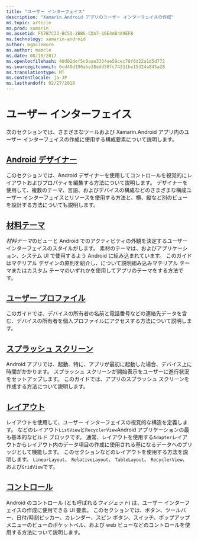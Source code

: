 ```yaml
---
title: "ユーザー インターフェイス"
description: "Xamarin.Android アプリのユーザー インターフェイスの作成"
ms.topic: article
ms.prod: xamarin
ms.assetid: F67B7C33-BC53-2BB6-CDA7-16E4AB4A9EFB
ms.technology: xamarin-android
author: mgmclemore
ms.author: mamcle
ms.date: 08/18/2017
ms.openlocfilehash: 40d02def5c0aae3334ae59cec78f6d22a1d5d772
ms.sourcegitcommit: 6cd40d190abe38edd50fc74331be15324a845a28
ms.translationtype: MT
ms.contentlocale: ja-JP
ms.lasthandoff: 02/27/2018
---
```

# <a name="user-interface"></a>ユーザー インターフェイス

次のセクションでは、さまざまなツールおよび Xamarin.Android アプリ内のユーザー インターフェイスの作成に使用する構成要素について説明します。

## <a name="android-designerandroiduser-interfaceandroid-designerindexmd"></a>[Android デザイナー](~/android/user-interface/android-designer/index.md)

このセクションでは、Android デザイナーを使用してコントロールを視覚的にレイアウトおよびプロパティを編集する方法について説明します。 デザイナーを使用して、複数のテーマ、言語、およびデバイスの構成などのさまざまな構成ユーザー インターフェイスとリソースを使用する方法と、横、縦など別のビューを設計する方法についても説明します。

## <a name="material-themeandroiduser-interfacematerial-thememd"></a>[材料テーマ](~/android/user-interface/material-theme.md)

*材料テーマ*のビューと Android でのアクティビティの外観を決定するユーザー インターフェイスのスタイルがします。 素材のテーマは、およびアプリケーション、システム UI で使用するよう Android に組み込まれています。 このガイドはマテリアル デザインの原則を紹介し、について説明組み込みマテリアル テーマまたはカスタム テーマのいずれかを使用してアプリのテーマをする方法です。

## <a name="user-profileandroiduser-interfaceuser-profilemd"></a>[ユーザー プロファイル](~/android/user-interface/user-profile.md)

このガイドでは、デバイスの所有者の名前と電話番号などの連絡先データを含む、デバイスの所有者を個人プロファイルにアクセスする方法について説明します。

## <a name="splash-screenandroiduser-interfacesplash-screenmd"></a>[スプラッシュ スクリーン](~/android/user-interface/splash-screen.md)

Android アプリでは、起動、特に、アプリが最初に起動した場合、デバイス上に時間がかかります。 スプラッシュ スクリーンが開始表示をユーザーに進行状況をセットアップします。 このガイドでは、アプリのスプラッシュ スクリーンを作成する方法について説明します。

## <a name="layoutsandroiduser-interfacelayoutsindexmd"></a>[レイアウト](~/android/user-interface/layouts/index.md)

レイアウトを使用して、ユーザー インターフェイスの視覚的な構造を定義します。
などのレイアウト`ListView`と`RecyclerView`Android アプリケーションの最も基本的なビルド ブロックです。 通常、レイアウトを使用する`Adapter`レイアウトからレイアウト内のデータ項目の作成に使用される基になるデータへのブリッジとして機能します。 このセクションなどのレイアウトを使用する方法を説明します。 `LinearLayout`、 `RelativeLayout`、 `TableLayout`、 `RecyclerView`、および`GridView`です。

## <a name="controlsandroiduser-interfacecontrolsindexmd"></a>[コントロール](~/android/user-interface/controls/index.md)

Android のコントロール (とも呼ばれる*ウィジェット*) は、ユーザー インターフェイスの作成に使用できる UI 要素。 このセクションでは、ボタン、ツールバー、日付/時刻ピッカー、カレンダー、スピン ボタン、スイッチ、ポップアップ メニューのビューのポケットベル、および web ビューなどのコントロールを使用する方法について説明します。

